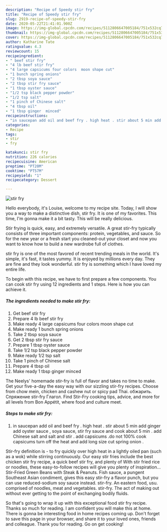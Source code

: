 ```yaml
---
description: "Recipe of Speedy stir fry"
title: "Recipe of Speedy stir fry"
slug: 2919-recipe-of-speedy-stir-fry
date: 2020-05-22T21:41:01.900Z
image: https://img-global.cpcdn.com/recipes/5112806647005184/751x532cq70/stir-fry-recipe-main-photo.jpg
thumbnail: https://img-global.cpcdn.com/recipes/5112806647005184/751x532cq70/stir-fry-recipe-main-photo.jpg
cover: https://img-global.cpcdn.com/recipes/5112806647005184/751x532cq70/stir-fry-recipe-main-photo.jpg
author: Katharine Tate
ratingvalue: 4.3
reviewcount: 15
recipeingredient:
- " beef stir fry"
- "4 lb beef stir fry"
- "4 large capsicums four colors  moon shape cut"
- "1 bunch spring onions"
- "2 tbsp soya sauce"
- "2 tbsp stir fry sauce"
- "1 tbsp oyster sauce"
- "1/2 tsp black pepper powder"
- "1/2 tsp salt"
- "1 pinch of Chinese salt"
- "4 tbsp oil"
- "1 tbsp ginger  minced"
recipeinstructions:
- "in saucepan add oil and beef fry . high heat . stir about 5 min add ginger add oyster sauce , soya sauce, stir fry sauce and cook about 5 min . add Chinese salt  and salt and stir . add capsicums .do not 100% cook capsicums turn off the heat and add long size cut spring onion ."
categories:
- Recipe
tags:
- stir
- fry

katakunci: stir fry 
nutrition: 226 calories
recipecuisine: American
preptime: "PT20M"
cooktime: "PT57M"
recipeyield: "1"
recipecategory: Dessert

---
```



![stir fry](https://img-global.cpcdn.com/recipes/5112806647005184/751x532cq70/stir-fry-recipe-main-photo.jpg)

Hello everybody, it's Louise, welcome to my recipe site. Today, I will show you a way to make a distinctive dish, stir fry. It is one of my favorites. This time, I'm gonna make it a bit tasty. This will be really delicious.

Stir frying is quick, easy, and extremely versatile. A great stir-fry typically consists of three important components: protein, vegetables, and sauce. So for the new year or a fresh start you cleaned-out your closet and now you want to know how to build a new wardrobe full of clothes.

stir fry is one of the most favored of recent trending meals in the world. It's simple, it's fast, it tastes yummy. It is enjoyed by millions every day. They are fine and they look wonderful. stir fry is something which I have loved my entire life.


To begin with this recipe, we have to first prepare a few components. You can cook stir fry using 12 ingredients and 1 steps. Here is how you can achieve it.

<!--inarticleads1-->

##### The ingredients needed to make stir fry:

1. Get  beef stir fry
1. Prepare 4 lb beef stir fry
1. Make ready 4 large capsicums four colors  moon shape cut
1. Make ready 1 bunch spring onions
1. Take 2 tbsp soya sauce
1. Get 2 tbsp stir fry sauce
1. Prepare 1 tbsp oyster sauce
1. Take 1/2 tsp black pepper powder
1. Make ready 1/2 tsp salt
1. Take 1 pinch of Chinese salt
1. Prepare 4 tbsp oil
1. Make ready 1 tbsp ginger  minced


The Neelys&#39; homemade stir-fry is full of flavor and takes no time to make. Get your five-a-day the easy way with our sizzling stir-fry recipes. Choose from chow mein, chicken and cashew nut or spicy pad Thai. обжарить. Спряжение stir-fry Глагол. Find Stir-Fry cooking tips, advice, and more for all levels from Bon Appétit, where food and culture meet. 

<!--inarticleads2-->

##### Steps to make stir fry:

1. in saucepan add oil and beef fry . high heat . stir about 5 min add ginger add oyster sauce , soya sauce, stir fry sauce and cook about 5 min . add Chinese salt  and salt and stir . add capsicums .do not 100% cook capsicums turn off the heat and add long size cut spring onion .


Stir-fry definition is - to fry quickly over high heat in a lightly oiled pan (such as a wok) while stirring continuously. Our easy stir fries include the best chicken stir fry recipe, a quick beef stir fry, and plenty of With stir fried rice or noodles, these easy-to-follow recipes will give you plenty of inspiration… Stir-Fried Green Beans with Steak &amp; Peanuts. Fish sauce, a pungent Southeast Asian condiment, gives this easy stir-fry a flavor punch, but you can use reduced-sodium soy sauce instead. stir-fry. An eastern food, usu. comprised of noodles, meat and vegetables. stir-fry. The act of making out without ever getting to the point of exchanging bodily fluids. 

So that's going to wrap it up with this exceptional food stir fry recipe. Thanks so much for reading. I am confident you will make this at home. There is gonna be interesting food in home recipes coming up. Don't forget to save this page in your browser, and share it to your loved ones, friends and colleague. Thank you for reading. Go on get cooking!
